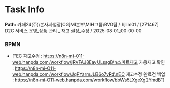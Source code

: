 # Task Info

**Path:** 카페24(주)\본사사업장\[CG]MI본부\MIH그룹\BVO팀 / hjlim01 / [271467] D2C 서비스 운영_상품 관리 _ 재고 설정_수정 / 2025-08-01_00-00-00

### BPMN
- ["EC 재고수정 : https://n8n-mi-011-web.hanpda.com/workflow/jRVFAJ8EayULssgB\n스마트재고 가용재고 확인 : https://n8n-mi-011-web.hanpda.com/workflow/JqPYarmJLB6o7vRd\nEC 재고수정 완료건 백업 : https://n8n-mi-011-web.hanpda.com/workflow/bbWs5LXgeXg2YmdB"]

